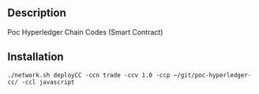 ## Description

Poc Hyperledger Chain Codes (Smart Contract)

## Installation

```shell
./network.sh deployCC -ccn trade -ccv 1.0 -ccp ~/git/poc-hyperledger-cc/ -ccl javascript
```
